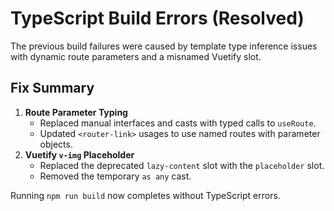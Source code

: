 # TypeScript Build Errors (Resolved)

The previous build failures were caused by template type inference issues with dynamic route parameters and a misnamed Vuetify slot.

## Fix Summary

1. **Route Parameter Typing**
   - Replaced manual interfaces and casts with typed calls to `useRoute`.
   - Updated `<router-link>` usages to use named routes with parameter objects.
2. **Vuetify `v-img` Placeholder**
   - Replaced the deprecated `lazy-content` slot with the `placeholder` slot.
   - Removed the temporary `as any` cast.

Running `npm run build` now completes without TypeScript errors.
